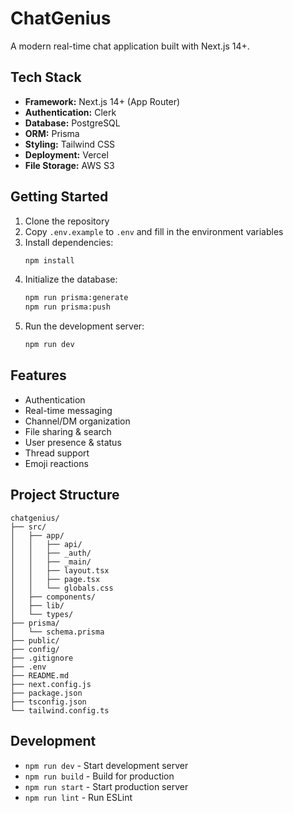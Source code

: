# ChatGenius

A modern real-time chat application built with Next.js 14+.

## Tech Stack

- **Framework:** Next.js 14+ (App Router)
- **Authentication:** Clerk
- **Database:** PostgreSQL
- **ORM:** Prisma
- **Styling:** Tailwind CSS
- **Deployment:** Vercel
- **File Storage:** AWS S3

## Getting Started

1. Clone the repository
2. Copy `.env.example` to `.env` and fill in the environment variables
3. Install dependencies:
   ```bash
   npm install
   ```
4. Initialize the database:
   ```bash
   npm run prisma:generate
   npm run prisma:push
   ```
5. Run the development server:
   ```bash
   npm run dev
   ```

## Features

- Authentication
- Real-time messaging
- Channel/DM organization
- File sharing & search
- User presence & status
- Thread support
- Emoji reactions

## Project Structure

```
chatgenius/
├── src/
│   ├── app/
│   │   ├── api/
│   │   ├── _auth/
│   │   ├── _main/
│   │   ├── layout.tsx
│   │   ├── page.tsx
│   │   └── globals.css
│   ├── components/
│   ├── lib/
│   └── types/
├── prisma/
│   └── schema.prisma
├── public/
├── config/
├── .gitignore
├── .env
├── README.md
├── next.config.js
├── package.json
├── tsconfig.json
└── tailwind.config.ts
```

## Development

- `npm run dev` - Start development server
- `npm run build` - Build for production
- `npm run start` - Start production server
- `npm run lint` - Run ESLint 